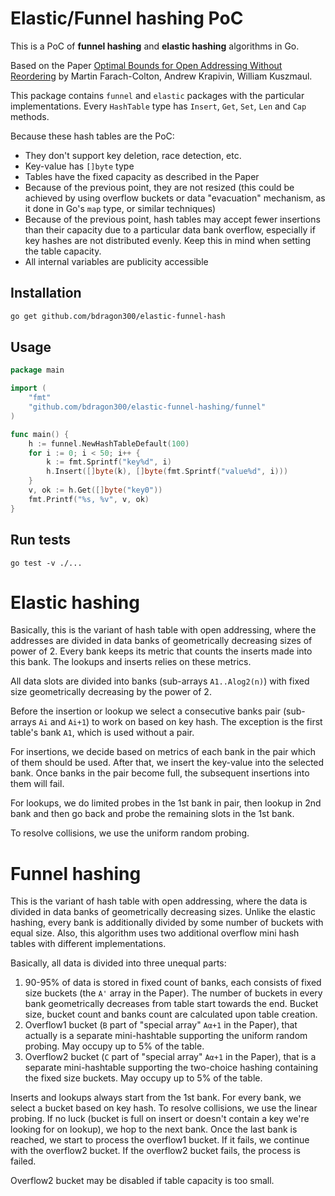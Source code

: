 # Elastic/Funnel hashing PoC

This is a PoC of **funnel hashing** and **elastic hashing** algorithms in Go.

Based on the Paper [Optimal Bounds for Open Addressing Without Reordering](https://arxiv.org/abs/2501.02305) by Martin Farach-Colton, Andrew Krapivin, William Kuszmaul.

This package contains `funnel` and `elastic` packages with the particular implementations. Every `HashTable` type has
`Insert`, `Get`, `Set`, `Len` and `Cap` methods.

Because these hash tables are the PoC:

* They don't support key deletion, race detection, etc.
* Key-value has `[]byte` type
* Tables have the fixed capacity as described in the Paper
* Because of the previous point, they are not resized (this could be achieved by using overflow buckets or data
  "evacuation" mechanism, as it done in Go's `map` type, or similar techniques)
* Because of the previous point, hash tables may accept fewer insertions than their capacity due to a particular data 
  bank overflow, especially if key hashes are not distributed evenly. Keep this in mind when setting the table capacity.
* All internal variables are publicity accessible

## Installation

```bash
go get github.com/bdragon300/elastic-funnel-hash
```

## Usage

```go
package main

import (
    "fmt"
    "github.com/bdragon300/elastic-funnel-hashing/funnel"
)

func main() {
	h := funnel.NewHashTableDefault(100)
	for i := 0; i < 50; i++ {
		k := fmt.Sprintf("key%d", i)
		h.Insert([]byte(k), []byte(fmt.Sprintf("value%d", i)))
	}
	v, ok := h.Get([]byte("key0"))
	fmt.Printf("%s, %v", v, ok)
}
```

## Run tests

```shell
go test -v ./...
```

# Elastic hashing

Basically, this is the variant of hash table with open addressing, where the addresses are divided in data banks of geometrically
decreasing sizes of power of 2. Every bank keeps its metric that counts the inserts made into this bank. The lookups and inserts relies on these metrics.

All data slots are divided into banks (sub-arrays `A1..Alog2(n)`) with fixed size geometrically decreasing by the power of 2.

Before the insertion or lookup we select a consecutive banks pair (sub-arrays `Ai` and `Ai+1`) to work on based on key hash.
The exception is the first table's bank `A1`, which is used without a pair.

For insertions, we decide based on metrics of each bank in the pair which of them should be used. After that,
we insert the key-value into the selected bank. Once banks in the pair become full, the subsequent insertions into
them will fail.

For lookups, we do limited probes in the 1st bank in pair, then lookup in 2nd bank and then go back and probe the
remaining slots in the 1st bank.

To resolve collisions, we use the uniform random probing.


# Funnel hashing

This is the variant of hash table with open addressing, where the data is divided in data banks of geometrically
decreasing sizes. Unlike the elastic hashing, every bank is additionally divided by some number of buckets with equal size.
Also, this algorithm uses two additional overflow mini hash tables with different implementations.

Basically, all data is divided into three unequal parts:

1. 90-95% of data is stored in fixed count of banks, each consists of fixed size buckets (the `A'` array in the Paper). 
   The number of buckets in every bank geometrically decreases from table start towards the end. Bucket size, bucket
   count and banks count are calculated upon table creation.
2. Overflow1 bucket (`B` part of "special array" `Aα+1` in the Paper), that actually is a separate mini-hashtable 
   supporting the uniform random probing. May occupy up to 5% of the table.
3. Overflow2 bucket (`C` part of "special array" `Aα+1` in the Paper), that is a separate mini-hashtable supporting 
   the two-choice hashing containing the fixed size buckets. May occupy up to 5% of the table.

Inserts and lookups always start from the 1st bank. For every bank, we select a bucket based on key hash. 
To resolve collisions, we use the linear probing. If no luck (bucket is full on insert or doesn't contain a key 
we're looking for on lookup), we hop to the next bank.
Once the last bank is reached, we start to process the overflow1 bucket. If it fails, we continue with the
overflow2 bucket. If the overflow2 bucket fails, the process is failed.

Overflow2 bucket may be disabled if table capacity is too small.
